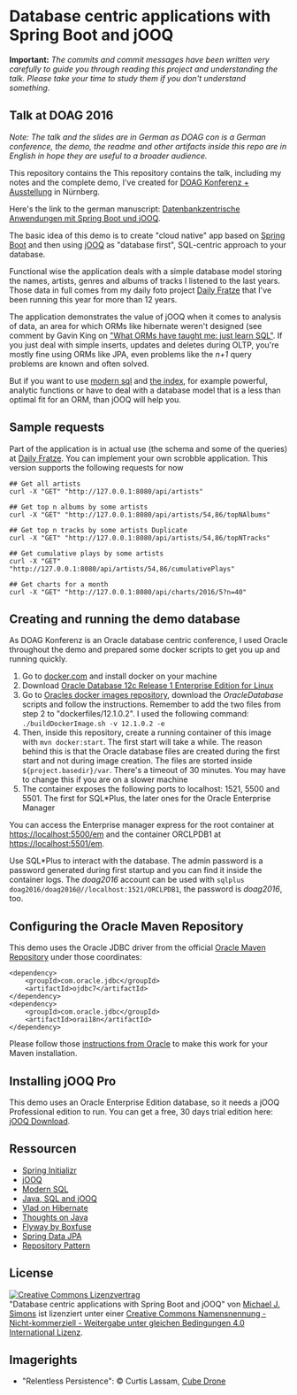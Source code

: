 # Database centric applications with Spring Boot and jOOQ

**Important:** _The commits and commit messages have been written very carefully to guide you through reading this project and understanding the talk. Please take your time to study them if you don't understand something_.

## Talk at DOAG 2016

_Note: The talk and the slides are in German as DOAG con is a German conference, the demo, the readme and other artifacts inside this repo are in English in hope they are useful to a broader audience._

This repository contains the This repository contains the talk, including my notes and the complete demo, I've created for [DOAG Konferenz + Ausstellung](https://2016.doag.org/de/home/) in Nürnberg.

Here's the link to the german manuscript: [Datenbankzentrische Anwendungen mit Spring Boot und jOOQ](talk/manuskript.adoc).

The basic idea of this demo is to create "cloud native" app based on [Spring Boot](http://projects.spring.io/spring-boot) and then using [jOOQ](http://www.jooq.org) as "database first", SQL-centric approach to your database.

Functional wise the application deals with a simple database model storing the names, artists, genres and albums of tracks I listened to the last years. Those data in full comes from my daily foto project [Daily Fratze](https://dailyfratze.de) that I've been running this year for more than 12 years.

The application demonstrates the value of jOOQ when it comes to analysis of data, an area for which ORMs like hibernate weren't designed (see comment by Gavin King on ["What ORMs have taught me: just learn SQL"](https://www.reddit.com/r/programming/comments/2cnw8x/what_orms_have_taught_me_just_learn_sql/cjheyec). If you just deal with simple inserts, updates and deletes during OLTP, you're mostly fine using ORMs like JPA, even problems like the _n+1_ query problems are known and often solved.

But if you want to use [modern sql](https://modern-sql.com) and [the index](http://use-the-index-luke.com), for example powerful, analytic functions or have to deal with a database model that is a less than optimal fit for an ORM, than jOOQ will help you.

## Sample requests

Part of the application is in actual use (the schema and some of the queries) at [Daily Fratze](https://dailyfratze.de). You can implement your own scrobble application. This version supports the following requests for now

```
## Get all artists
curl -X "GET" "http://127.0.0.1:8080/api/artists"
```

```
## Get top n albums by some artists
curl -X "GET" "http://127.0.0.1:8080/api/artists/54,86/topNAlbums"
```

```
## Get top n tracks by some artists Duplicate
curl -X "GET" "http://127.0.0.1:8080/api/artists/54,86/topNTracks"
```

```
## Get cumulative plays by some artists
curl -X "GET" "http://127.0.0.1:8080/api/artists/54,86/cumulativePlays"
```

```
## Get charts for a month
curl -X "GET" "http://127.0.0.1:8080/api/charts/2016/5?n=40"
```

## Creating and running the demo database

As DOAG Konferenz is an Oracle database centric conference, I used Oracle throughout the demo and prepared some docker scripts to get you up and running quickly.

1. Go to [docker.com](http://www.docker.com/products/docker) and install docker on your machine
2. Download [Oracle Database 12c Release 1 Enterprise Edition for Linux](http://www.oracle.com/technetwork/database/enterprise-edition/downloads/database12c-linux-download-2240591.html)
3. Go to [Oracles docker images repository](https://github.com/oracle/docker-images/tree/master/OracleDatabase), download the _OracleDatabase_ scripts and follow the instructions. Remember to add the two files from step 2 to "dockerfiles/12.1.0.2". I used the following command: `./buildDockerImage.sh -v 12.1.0.2 -e`
4. Then, inside this repository, create a running container of this image with `mvn docker:start`. The first start will take a while. The reason behind this is that the Oracle database files are created during the first start and not during image creation. The files are storted inside `${project.basedir}/var`.  There's a timeout of 30 minutes. You may have to change this if you are on a slower machine
5. The container exposes the following ports to localhost: 1521, 5500 and 5501. The first for SQL*Plus, the later ones for the Oracle Enterprise Manager

You can access the Enterprise manager express for the root container at [https://localhost:5500/em](https://localhost:5500/em) and the container ORCLPDB1 at [https://localhost:5501/em](https://localhost:5501/em).

Use SQL*Plus to interact with the database. The admin password is a password generated during first startup and you can find it inside the container logs. The _doag2016_ account can be used with `sqlplus doag2016/doag2016@//localhost:1521/ORCLPDB1`, the password is _doag2016_, too.

## Configuring the Oracle Maven Repository

This demo uses the Oracle JDBC driver from the official [Oracle Maven Repository](http://www.oracle.com/webfolder/application/maven/index.html) under those coordinates:

```
<dependency>
	<groupId>com.oracle.jdbc</groupId>
	<artifactId>ojdbc7</artifactId>
</dependency>
<dependency>
	<groupId>com.oracle.jdbc</groupId>
	<artifactId>orai18n</artifactId>
</dependency>
```

Please follow those [instructions from Oracle](http://docs.oracle.com/middleware/1213/core/MAVEN/config_maven_repo.htm#MAVEN9010) to make this work for your Maven installation.

## Installing jOOQ Pro

This demo uses an Oracle Enterprise Edition database, so it needs a jOOQ Professional edition to run. You can get a free, 30 days trial edition here: [jOOQ Download](http://www.jooq.org/download/).

## Ressourcen

* [Spring Initializr](http://start.spring.io)
* [jOOQ](http://www.jooq.org)
* [Modern SQL](https://modern-sql.com)
* [Java, SQL and jOOQ](https://blog.jooq.org)
* [Vlad on Hibernate](https://vladmihalcea.com/tutorials/hibernate/)
* [Thoughts on Java](http://www.thoughts-on-java.org/persistence/)
* [Flyway by Boxfuse](https://flywaydb.org)
* [Spring Data JPA](http://projects.spring.io/spring-data-jpa/)
* [Repository Pattern](http://martinfowler.com/eaaCatalog/repository.html)

## License

<a rel="license" href="http://creativecommons.org/licenses/by-nc-sa/4.0/"><img alt="Creative Commons Lizenzvertrag" style="border-width:0" src="https://i.creativecommons.org/l/by-nc-sa/4.0/88x31.png" /></a><br /><span xmlns:dct="http://purl.org/dc/terms/" property="dct:title">"Database centric applications with Spring Boot and jOOQ"</span> von <a xmlns:cc="http://creativecommons.org/ns#" href="https://github.com/michael-simons/DOAG2016" property="cc:attributionName" rel="cc:attributionURL">Michael J. Simons</a> ist lizenziert unter einer <a rel="license" href="http://creativecommons.org/licenses/by-nc-sa/4.0/">Creative Commons Namensnennung - Nicht-kommerziell - Weitergabe unter gleichen Bedingungen 4.0 International Lizenz</a>.

## Imagerights

* "Relentless Persistence": © Curtis Lassam, [Cube Drone](http://cube-drone.com/comics/c/relentless-persistence)